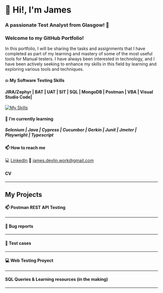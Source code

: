 # 👋 Hi!, I'm James
### A passionate Test Analyst from Glasgow! 🧉 

### Welcome to my GitHub Portfolio!

In this portfolio, I will be sharing the tasks and assignments that I have completed as part of my learning and mastery of some of the most useful tools for Manual testers. I have always been interested in technology, and I have been actively seeking to enhance my skills in this field by learning and exploring various tools and techniques.

#### :collision: My Software Testing Skills 
#### JIRA/Zephyr | BAT | UAT | SIT | SQL | MongoDB | Postman | VBA | Visual Studio Code|

[![My Skills](https://skillicons.dev/icons?i=js,html,css,wasm)](https://skillicons.dev)
#### :seedling: I’m currently learning
##### Selenium | Java | Cypress | Cucumber | Gerkin | Junit | Jmeter | Playwright | Typescript 

#### 📫 How to reach me 

💻 [LinkedIn](www.linkedin.com/in/james-devlin-2b395124)
📧 james.devlin.work@gmail.com

#### CV

___________________________

## My Projects

#### :mailbox: Postman REST API Testing
___________________________

#### 🔎 Bug reports

___________________________

#### :page_facing_up: Test cases

___________________________

#### :computer: Web Testing Proyect

___________________________

#### SQL Queries & Learning resources (in the making)

___________________________



<!---
JamesDevTest/JamesDevTest is a ✨ special ✨ repository because its `README.md` (this file) appears on your GitHub profile.
You can click the Preview link to take a look at your changes.
--->
